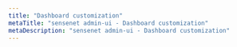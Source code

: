 ```yaml
---
title: "Dashboard customization"
metaTitle: "sensenet admin-ui - Dashboard customization"
metaDescription: "sensenet admin-ui - Dashboard customization"
---
```

